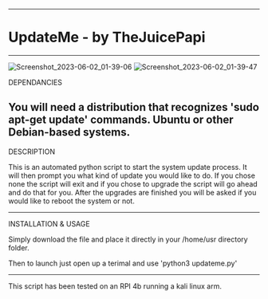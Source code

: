 -------------------------------------------------------------------------------------------------------------------------------------------

# UpdateMe - by TheJuicePapi

-------------------------------------------------------------------------------------------------------------------------------------------
![Screenshot_2023-06-02_01-39-06](https://github.com/TheJuicePapi/updateme/assets/134894632/8ed68206-80e5-4772-8829-b770f8418953)
![Screenshot_2023-06-02_01-39-47](https://github.com/TheJuicePapi/updateme/assets/134894632/3e72a311-185f-414a-8c1f-5423a3794de6)







DEPENDANCIES

You will need a distribution that recognizes 'sudo apt-get update' commands. Ubuntu or other Debian-based systems.
-------------------------------

DESCRIPTION

This is an automated python script to start the system update process. It will then prompt you what kind of update you would like to do.
If you chose none the script will exit and if you chose to upgrade the script will go ahead and do that for you.
After the upgrades are finished you will be asked if you would like to reboot the system or not.

-------------------------------

INSTALLATION & USAGE

Simply download the file and place it directly in your /home/usr directory folder.

Then to launch just open up a terimal and use 'python3 updateme.py'

-------------------------------

This script has been tested on an RPI 4b running a kali linux arm.
